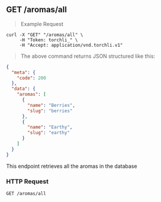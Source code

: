## GET /aromas/all

> Example Request

```shell
curl -X "GET" "/aromas/all" \
     -H "Token: torchli_" \
     -H "Accept: application/vnd.torchli.v1"
```

> The above command returns JSON structured like this:

```json
{
  "meta": {
    "code": 200
  },
  "data": {
    "aromas": [
      {
        "name": "Berries",
        "slug": "berries"
      },
      {
        "name": "Earthy",
        "slug": "earthy"
      }
    ]
  }
}
```

This endpoint retrieves all the aromas in the database

### HTTP Request

`GET /aromas/all`